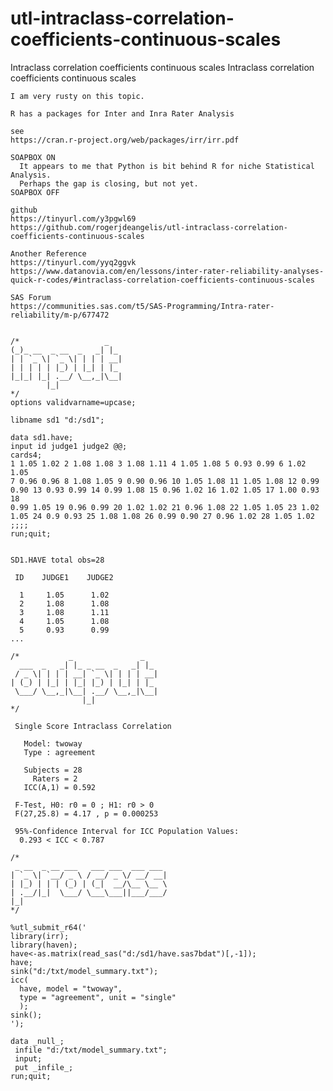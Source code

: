 # utl-intraclass-correlation-coefficients-continuous-scales
Intraclass correlation coefficients continuous scales 
    Intraclass correlation coefficients continuous scales                                                                                              
                                                                                                                                                       
    I am very rusty on this topic.                                                                                                                     
                                                                                                                                                       
    R has a packages for Inter and Inra Rater Analysis                                                                                                 
                                                                                                                                                       
    see                                                                                                                                                
    https://cran.r-project.org/web/packages/irr/irr.pdf                                                                                                
                                                                                                                                                       
    SOAPBOX ON                                                                                                                                         
      It appears to me that Python is bit behind R for niche Statistical Analysis.                                                                     
      Perhaps the gap is closing, but not yet.                                                                                                         
    SOAPBOX OFF                                                                                                                                        
                                                                                                                                                       
    github                                                                                                                                             
    https://tinyurl.com/y3pgwl69                                                                                                                       
    https://github.com/rogerjdeangelis/utl-intraclass-correlation-coefficients-continuous-scales                                                       
                                                                                                                                                       
    Another Reference                                                                                                                                  
    https://tinyurl.com/yyq2ggvk                                                                                                                       
    https://www.datanovia.com/en/lessons/inter-rater-reliability-analyses-quick-r-codes/#intraclass-correlation-coefficients-continuous-scales         
                                                                                                                                                       
    SAS Forum                                                                                                                                          
    https://communities.sas.com/t5/SAS-Programming/Intra-rater-reliability/m-p/677472                                                                  
                                                                                                                                                       
                                                                                                                                                       
    /*                   _                                                                                                                             
    (_)_ __  _ __  _   _| |_                                                                                                                           
    | | `_ \| `_ \| | | | __|                                                                                                                          
    | | | | | |_) | |_| | |_                                                                                                                           
    |_|_| |_| .__/ \__,_|\__|                                                                                                                          
            |_|                                                                                                                                        
    */                                                                                                                                                 
    options validvarname=upcase;                                                                                                                       
                                                                                                                                                       
    libname sd1 "d:/sd1";                                                                                                                              
                                                                                                                                                       
    data sd1.have;                                                                                                                                     
    input id judge1 judge2 @@;                                                                                                                         
    cards4;                                                                                                                                            
    1 1.05 1.02 2 1.08 1.08 3 1.08 1.11 4 1.05 1.08 5 0.93 0.99 6 1.02 1.05                                                                            
    7 0.96 0.96 8 1.08 1.05 9 0.90 0.96 10 1.05 1.08 11 1.05 1.08 12 0.99                                                                              
    0.90 13 0.93 0.99 14 0.99 1.08 15 0.96 1.02 16 1.02 1.05 17 1.00 0.93 18                                                                           
    0.99 1.05 19 0.96 0.99 20 1.02 1.02 21 0.96 1.08 22 1.05 1.05 23 1.02                                                                              
    1.05 24 0.9 0.93 25 1.08 1.08 26 0.99 0.90 27 0.96 1.02 28 1.05 1.02                                                                               
    ;;;;                                                                                                                                               
    run;quit;                                                                                                                                          
                                                                                                                                                       
                                                                                                                                                       
    SD1.HAVE total obs=28                                                                                                                              
                                                                                                                                                       
     ID    JUDGE1    JUDGE2                                                                                                                            
                                                                                                                                                       
      1     1.05      1.02                                                                                                                             
      2     1.08      1.08                                                                                                                             
      3     1.08      1.11                                                                                                                             
      4     1.05      1.08                                                                                                                             
      5     0.93      0.99                                                                                                                             
    ...                                                                                                                                                
                                                                                                                                                       
    /*           _               _                                                                                                                     
      ___  _   _| |_ _ __  _   _| |_                                                                                                                   
     / _ \| | | | __| `_ \| | | | __|                                                                                                                  
    | (_) | |_| | |_| |_) | |_| | |_                                                                                                                   
     \___/ \__,_|\__| .__/ \__,_|\__|                                                                                                                  
                    |_|                                                                                                                                
    */                                                                                                                                                 
                                                                                                                                                       
     Single Score Intraclass Correlation                                                                                                               
                                                                                                                                                       
       Model: twoway                                                                                                                                   
       Type : agreement                                                                                                                                
                                                                                                                                                       
       Subjects = 28                                                                                                                                   
         Raters = 2                                                                                                                                    
       ICC(A,1) = 0.592                                                                                                                                
                                                                                                                                                       
     F-Test, H0: r0 = 0 ; H1: r0 > 0                                                                                                                   
     F(27,25.8) = 4.17 , p = 0.000253                                                                                                                  
                                                                                                                                                       
     95%-Confidence Interval for ICC Population Values:                                                                                                
      0.293 < ICC < 0.787                                                                                                                              
                                                                                                                                                       
    /*                                                                                                                                                 
     _ __  _ __ ___   ___ ___  ___ ___                                                                                                                 
    | `_ \| `__/ _ \ / __/ _ \/ __/ __|                                                                                                                
    | |_) | | | (_) | (_|  __/\__ \__ \                                                                                                                
    | .__/|_|  \___/ \___\___||___/___/                                                                                                                
    |_|                                                                                                                                                
    */                                                                                                                                                 
                                                                                                                                                       
    %utl_submit_r64('                                                                                                                                  
    library(irr);                                                                                                                                      
    library(haven);                                                                                                                                    
    have<-as.matrix(read_sas("d:/sd1/have.sas7bdat")[,-1]);                                                                                            
    have;                                                                                                                                              
    sink("d:/txt/model_summary.txt");                                                                                                                  
    icc(                                                                                                                                               
      have, model = "twoway",                                                                                                                          
      type = "agreement", unit = "single"                                                                                                              
      );                                                                                                                                               
    sink();                                                                                                                                            
    ');                                                                                                                                                
                                                                                                                                                       
    data _null_;                                                                                                                                       
     infile "d:/txt/model_summary.txt";                                                                                                                
     input;                                                                                                                                            
     put _infile_;                                                                                                                                     
    run;quit;                                                                                                                                          
                                                                                                                                                       

